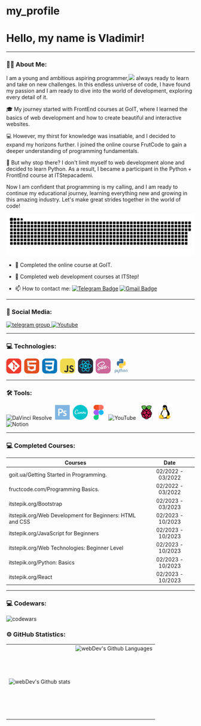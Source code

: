 # my_profile

# Hello, my name is Vladimir!

---

### :man_technologist: About Me:

I am a young and ambitious aspiring programmer,<img src="https://media.giphy.com/media/WUlplcMpOCEmTGBtBW/giphy.gif" width="30px"> always ready to learn and take on new challenges. In this endless universe of code, I have found my passion and I am ready to dive into the world of development, exploring every detail of it.

:mortar_board: My journey started with FrontEnd courses at GoIT, where I learned the basics of web development and how to create beautiful and interactive websites.

:computer: However, my thirst for knowledge was insatiable, and I decided to expand my horizons further. I joined the online course FrutCode to gain a deeper understanding of programming fundamentals.

:snake: But why stop there? I don't limit myself to web development alone and decided to learn Python. As a result, I became a participant in the Python + FrontEnd course at ITStepacademi.

Now I am confident that programming is my calling, and I am ready to continue my educational journey, learning everything new and growing in this amazing industry. Let's make great strides together in the world of code!

<p align="center">
 <img width="600" src="./assets/github-snake (1).svg" alt="snake"/>
</p>

- :telescope: Completed the online course at GoIT.

- :seedling: Completed web development courses at ITStep!

- :mailbox: How to contact me: [![Telegram Badge](https://img.shields.io/badge/-Maroderik-blue?style=flat&logo=Telegram&logoColor=white)](https://t.me/Maroderik97) [![Gmail Badge](https://img.shields.io/badge/-Gmail-red?style=flat&logo=Gmail&logoColor=white)](mailto:maroderikmaroderik@gmail.com)

---

### 🤝 Social Media:

  <div id="badges">
    <a href="https://t.me/Maroderik97" target="_blank">
      <img src="https://cdn-icons-png.flaticon.com/512/2111/2111646.png" width="40" height="40" alt="telegram group" />
    </a>
    <a href="https://www.youtube.com/channel/UCOTBGrgP5DyU9YebfEUgxBg" target="_blank">
      <img src="https://cdn-icons-png.flaticon.com/512/3670/3670147.png" width="40" height="40" alt="Youtube"/>
    </a>
  </div>

---

### 💻 Technologies:

<div>
  <img src="./assets/icons/Git.svg" title="git" alt="git" width="40" height="40"/>&nbsp;
  <img src="./assets/icons/HTML.svg" title="html5" alt="html5" width="40" height="40"/>&nbsp;
  <img src="./assets/icons/CSS.svg" title="css" alt="css" width="40" height="40"/>&nbsp;
  <img src="./assets/icons/JavaScript.svg" title="javascript" alt="javascript" width="40" height="40"/>&nbsp;
  <img src="./assets/icons/React-Dark.svg" title="reactjs" alt="reactjs" width="40" height="40"/>&nbsp;
  <img src="./assets/icons/Sass.svg" title="sass/scss" alt="sass/scss" width="40" height="40"/>&nbsp;
  <img src="./assets/icons/python-original-wordmark.svg" title="python" alt="python" width="40" height="40"/>&nbsp;
</div>

---

### 🛠 Tools:

<div>
  <img src="https://upload.wikimedia.org/wikipedia/commons/9/90/DaVinci_Resolve_17_logo.svg" title="DaVinci Resolve" alt="DaVinci Resolve" width="40" height="40"/>&nbsp;
  <img src="https://github.com/devicons/devicon/blob/master/icons/photoshop/photoshop-plain.svg" title="photoshop" alt="photoshop" width="40" height="40"/>&nbsp;
  <img src="https://github.com/devicons/devicon/blob/master/icons/canva/canva-original.svg" title="canva" alt="canva" width="40" height="40"/>&nbsp;
  <img src="https://github.com/devicons/devicon/blob/master/icons/figma/figma-original.svg" title="figma" alt="figma" width="40" height="40"/>&nbsp;
  <img src="https://upload.wikimedia.org/wikipedia/commons/9/9e/YouTube_Logo_%282013-2017%29.svg" title="YouTube" alt="YouTube" width="40" height="40"/>&nbsp;
  <img src="https://github.com/devicons/devicon/blob/master/icons/raspberrypi/raspberrypi-original.svg" title="raspberrypi" alt="raspberrypi" width="40" height="40"/>&nbsp;
  <img src="https://github.com/devicons/devicon/blob/master/icons/linux/linux-original.svg" title="linux" alt="linux" width="40" height="40"/>&nbsp;
  <img src="https://upload.wikimedia.org/wikipedia/commons/e/e9/Notion-logo.svg" title="Notion" alt="Notion" width="40" height="40"/>&nbsp;
</div>

---

### 💻 Completed Courses:

| Courses                                                       | Date              |
| --------------------------------------------------------------| :---------------: |
| goit.ua/Getting Started in Programming.                       | 02/2022 - 03/2022 |
| fructcode.com/Programming Basics.                             | 02/2022 - 03/2022 |
| itstepik.org/Bootstrap                                        | 02/2023 - 03/2023 |
| itstepik.org/Web Development for Beginners: HTML and CSS      | 02/2023 - 10/2023 |
| itstepik.org/JavaScript for Beginners                         | 02/2023 - 10/2023 |
| itstepik.org/Web Technologies: Beginner Level                 | 02/2023 - 10/2023 |
| itstepik.org/Python: Basics                                   | 02/2023 - 10/2023 |
| itstepik.org/React                                            | 02/2023 - 10/2023 |

---

### 💻 Codewars:

![codewars](https://www.codewars.com/users/Maroderik1/badges/large)

### ⚙️ GitHub Statistics:

<table>
  <tr>
    <td>
      <img align="left" src="http://github-readme-streak-stats.herokuapp.com?user=Maroderik1&theme=dark&background=000000" alt="webDev's Github stats" />
    </td>
    <td>
      <img height="195px" align="right" alt="webDev's Github Languages" src="https://github-readme-stats-sigma-five.vercel.app/api/top-langs/?username=Maroderik1&layout=compact&theme=vision-friendly-dark" />
    </td>
  </tr>
</table>

<!-- ![Visitor Badge](https://visitor-badge.laobi.icu/badge?page_id=Maroderik1) -->
